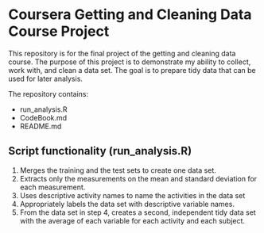 # Coursera Getting and Cleaning Data Course Project

This repository is for the final project of the getting and cleaning data course.
The purpose of this project is to demonstrate my ability to collect, work with, and clean a data set. The goal is to prepare tidy data that can be used for later analysis. 

The repository contains:
* run_analysis.R 
* CodeBook.md
* README.md

## Script functionality (run_analysis.R)
1. Merges the training and the test sets to create one data set.
2. Extracts only the measurements on the mean and standard deviation for each measurement.
3. Uses descriptive activity names to name the activities in the data set
4. Appropriately labels the data set with descriptive variable names.
5. From the data set in step 4, creates a second, independent tidy data set with the average of each variable for each activity and each subject.
